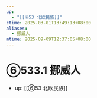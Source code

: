 ```yaml
---
up:
  - "[[⑥53 北欧民族]]"
ctime: 2025-03-01T13:49:13+08:00
aliases:
  - 挪威人
mtime: 2025-09-09T12:37:05+08:00
---
```


# ⑥533.1 挪威人

- up: [[⑥53 北欧民族]]
